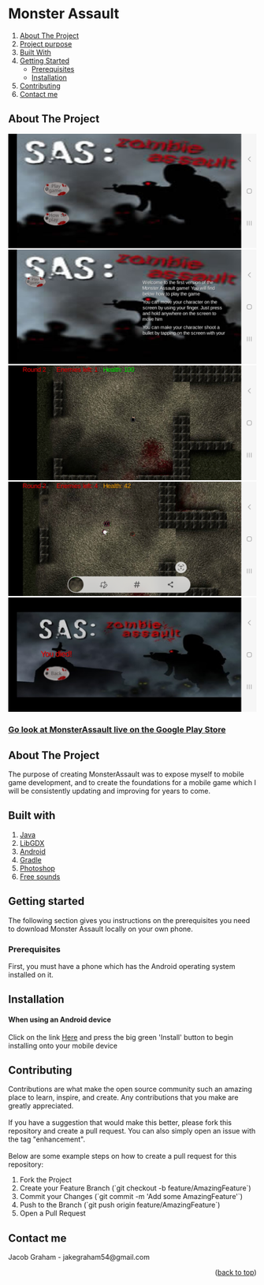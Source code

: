 # Monster Assault
<a name="readme-top"></a>

<!-- TABLE OF CONTENTS -->
<section>
  <article>
    <ol>
     <li><a href="#about-the-project">About The Project</a></li>
     <li><a href="#purpose-of-project">Project purpose</a></li>
     <li><a href="#built-with">Built With</a></li>
     <li>
        <a href="#getting-started">Getting Started</a>
        <ul>
          <li><a href="#prerequisites">Prerequisites</a></li>
          <li><a href="#installation">Installation</a></li>
        </ul>
     </li>
     <li><a href="#contributing">Contributing</a></li>
     <li><a href="#contact">Contact me</a></li>
    </ol>
  </article>
</section>


<section>
  <article>
    <!-- ABOUT THE PROJECT -->
    <h2 id="about-the-project">About The Project</h2>

  </article>

![MonsterAssault starting screen](GameImages/StartScreen.jpg)
![MonsterAssault how to play](GameImages/HowToPlayScreen.jpg)
![MonsterAssault starting game screen](GameImages/AfterInitializeGame.jpg)
![MonsterAssault middle of game screen](GameImages/MiddleOfGame.jpg)
![MonsterAssault you died screen](GameImages/YouDiedScreen.jpg)
### [Go look at MonsterAssault live on the Google Play Store](https://play.google.com/store/apps/details?id=com.jacobdgraham.monsterassault)


</section>

<section>
  <!-- PURPOSE OF PROJECT -->
  <h2 id="purpose-of-project">About The Project</h2>
  <p>The purpose of creating MonsterAssault was to expose myself to mobile game development, and to 
     create the foundations for a mobile game which I will be consistently updating and improving
     for years to come. </p>
</section>

<section>
  <h2 id="built-with">Built with</h2>
  <ol>
    <li><a href="https://www.java.com/en/" title="A uri which goes to the main Java website">Java</a></li>
    <li><a href="https://libgdx.com/" title="A uri which goes to the LibGDX website">LibGDX</a></li>
    <li><a href="https://www.android.com/intl/en_ca/" title="A uri which goes to the main Android website">Android</a></li>
    <li><a href="https://gradle.org/" title="A uri to the main Gradle website">Gradle</a></li>
    <li><a href="https://www.adobe.com/ca/products/photoshop.html" title="A uri to the main Adobe Photoshop website">Photoshop</a></li>
    <li><a href="https://freesound.org/" title="A uri to the Freesound website">Free sounds</a></li>
  </ol>
</section>


<section>
  <article>
    <h2 id="getting-started">Getting started</h2>
    <p>The following section gives you instructions on the prerequisites you need to download Monster Assault locally on your own phone.</p>
  </article>

  <article>
    <h3 id="prerequisites">Prerequisites</h3>
    <p>First, you must have a phone which has the Android operating system installed on it.</p>
  </article>

  <article>
    <h2 id="installation">Installation</h2>
        <h4 id="if-on-windows">When using an Android device</h4>
        <p>Click on the link <a href="https://play.google.com/store/apps/details?id=com.jacobdgraham.monsterassault" title="A uri to my Monster Assault mobile game in the Google Play Store">Here</a> and press the big green 'Install' button to begin installing onto your mobile device</p>
  </article>
</section>

<section>
  <article>
    <h2 id="contributing">Contributing</h2>
    Contributions are what make the open source community such an amazing place to learn, inspire, and create. Any contributions that you make are greatly appreciated.
  </article>
  <br>
  <article>
    If you have a suggestion that would make this better, please fork this repository and create a pull request. You can also simply open an issue with the tag "enhancement".
  </article> 
  <br>
  <article>
    Below are some example steps on how to create a pull request for this repository:
    <ol>
      <li>Fork the Project</li>
      <li>Create your Feature Branch (`git checkout -b feature/AmazingFeature`)</li>
      <li>Commit your Changes (`git commit -m 'Add some AmazingFeature'`)</li>
      <li>Push to the Branch (`git push origin feature/AmazingFeature`)</li>
      <li>Open a Pull Request</li>
    </ol>
  </article>
</section>

<section>
  <article>
    <h2 id="contact">Contact me</h2>
    <p>
      Jacob Graham - jakegraham54@gmail.com
    </p>
  </article>
</section>

<section>
  <aside>
    <p align="right">(<a href="#readme-top">back to top</a>)</p>
  </aside>
</section>

